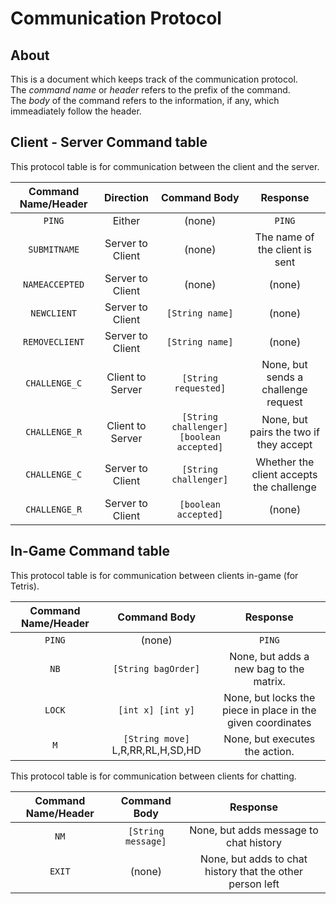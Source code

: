 # Communication Protocol  
## About  
This is a document which keeps track of the communication protocol.    
The _command name_ or _header_ refers to the prefix of the command.  
The _body_ of the command refers to the information, if any, which immeadiately follow the header.  
  
## Client - Server Command table  
This protocol table is for communication between the client and the server.  

|Command Name/Header|Direction       |Command Body                            |Response                                |
|:-----------------:|:--------------:|:--------------------------------------:|:--------------------------------------:|
|`PING`             |Either          |(none)                                  |`PING`                                  |
|`SUBMITNAME`       |Server to Client|(none)                                  |The name of the client is sent          |
|`NAMEACCEPTED`     |Server to Client|(none)                                  |(none)                                  |
|`NEWCLIENT`        |Server to Client|`[String name]`                         |(none)                                  |
|`REMOVECLIENT`     |Server to Client|`[String name]`                         |(none)                                  |
|`CHALLENGE_C`      |Client to Server|`[String requested]`                    |None, but sends a challenge request     |
|`CHALLENGE_R`      |Client to Server|`[String challenger] [boolean accepted]`|None, but pairs the two if they accept  |
|`CHALLENGE_C`      |Server to Client|`[String challenger]`                   |Whether the client accepts the challenge|
|`CHALLENGE_R`      |Server to Client|`[boolean accepted]`                    |(none)                                  |

## In-Game Command table  
This protocol table is for communication between clients in-game (for Tetris).  

|Command Name/Header|Command Body                     |Response                                                   |
|:-----------------:|:-------------------------------:|:---------------------------------------------------------:|
|`PING`             |(none)                           |`PING`                                                     |
|`NB`               |`[String bagOrder]`              |None, but adds a new bag to the matrix.                    |
|`LOCK`             |`[int x] [int y]`                |None, but locks the piece in place in the given coordinates|
|`M`                |`[String move]` L,R,RR,RL,H,SD,HD|None, but executes the action.                             |
  
This protocol table is for communication between clients for chatting.  
  
|Command Name/Header|Command Body      |Response                                                 |
|:-----------------:|:----------------:|:-------------------------------------------------------:|
|`NM`               |`[String message]`|None, but adds message to chat history                   |
|`EXIT`             |(none)            |None, but adds to chat history that the other person left|
